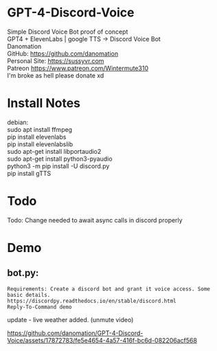 # GPT-4-Discord-Voice  
Simple Discord Voice Bot proof of concept  
GPT4 + ElevenLabs | google TTS -> Discord Voice Bot  
Danomation  
    GitHub: https://github.com/danomation  
    Personal Site: https://sussyvr.com  
    Patreon https://www.patreon.com/Wintermute310  
    I'm broke as hell please donate xd  
  
# Install Notes
debian:  
    sudo apt install ffmpeg  
    pip install elevenlabs  
    pip install elevenlabslib  
    sudo apt-get install libportaudio2  
    sudo apt-get install python3-pyaudio  
    python3 -m pip install -U discord.py  
    pip install gTTS  
  
# Todo
Todo:
    Change needed to await async calls in discord properly




# Demo

## bot.py:  
    Requirements: Create a discord bot and grant it voice access. Some basic details.  
    https://discordpy.readthedocs.io/en/stable/discord.html  
    Reply-To-Command demo  



update - live weather added. (unmute video)   

https://github.com/danomation/GPT-4-Discord-Voice/assets/17872783/fe5e4654-4a57-416f-bc6d-082206acf568

